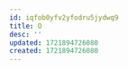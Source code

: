 ```yaml
---
id: iqfob0yfv2yfodru5jydwq9
title: O
desc: ''
updated: 1721894726080
created: 1721894726080
---
```

